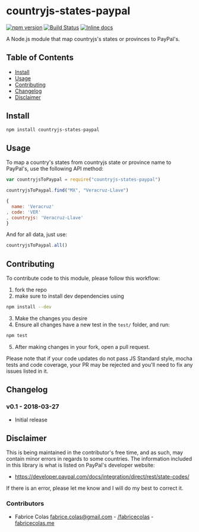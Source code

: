 # countryjs-states-paypal 

[![npm version](https://badge.fury.io/js/countryjs-state-paypal.svg)](https://badge.fury.io/js/countryjs-state-paypal)
[![Build Status](https://travis-ci.org/fabricecolas/countryjs-states-paypal.png?branch=master)](https://travis-ci.org/fabricecolas/countryjs-states-paypal)
[![Inline docs](https://inch-ci.org/github/fabricecolas/countryjs-states-paypal.svg?branch=master)](https://inch-ci.org/github/fabricecolas/countryjs-states-paypal)


A Node.js module that map countryjs's states or provinces to PayPal's.

## Table of Contents

* [Install](#install)
* [Usage](#usage)
* [Contributing](#contributing)
* [Changelog](#changelog)
* [Disclaimer](#disclaimer)

## Install

```bash
npm install countryjs-states-paypal
```

## Usage

To map a country's states from countryjs state or province name to PayPal's, use the following API method:

```javascript
var countryjsToPaypal = require("countryjs-states-paypal")

countryjsToPaypal.find("MX", "Veracruz-Llave")
```

```javascript
{ 
  name: 'Veracruz'
, code: 'VER'
, countryjs: 'Veracruz-Llave' 
}
```

And for all data, just use: 

```javascript
countryjsToPaypal.all()
```

## Contributing

To contribute code to this module, please follow this workflow: 

1. fork the repo
2. make sure to install dev dependencies using

  ```bash
  npm install --dev
  ```

3. Make the changes you desire
4. Ensure all changes have a new test in the `test/` folder, and run:

  ```bash
  npm test
  ```

5. After making changes in your fork, open a pull request.

Please note that if your code updates do not pass JS Standard style, mocha
tests and code coverage, your PR may be rejected and you'll need to fix any
issues listed in it.

## Changelog

### v0.1 - 2018-03-27

* Initial release 

## Disclaimer

This is being maintained in the contributor's free time, and as such, may
contain minor errors in regards to some countries.  The information
included in this library is what is listed on PayPal's developer website:
- https://developer.paypal.com/docs/integration/direct/rest/state-codes/

If there is an error, please let me know and I will do my best to correct it.

### Contributors

* Fabrice Colas <a href="mailto:fabrice.colas@gmail.com">fabrice.colas@gmail.com</a> - [/fabricecolas](https://github.com/fabricecolas) - [fabricecolas.me](https://fabricecolas.me)

